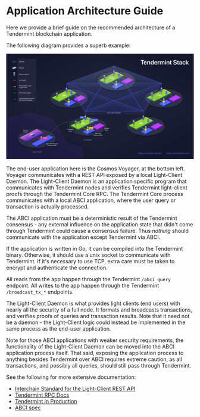 # Application Architecture Guide

Here we provide a brief guide on the recommended architecture of a
Tendermint blockchain application.

The following diagram provides a superb example:

![](../imgs/cosmos-tendermint-stack-4k.png)

The end-user application here is the Cosmos Voyager, at the bottom left.
Voyager communicates with a REST API exposed by a local Light-Client
Daemon. The Light-Client Daemon is an application specific program that
communicates with Tendermint nodes and verifies Tendermint light-client
proofs through the Tendermint Core RPC. The Tendermint Core process
communicates with a local ABCI application, where the user query or
transaction is actually processed.

The ABCI application must be a deterministic result of the Tendermint
consensus - any external influence on the application state that didn't
come through Tendermint could cause a consensus failure. Thus _nothing_
should communicate with the application except Tendermint via ABCI.

If the application is written in Go, it can be compiled into the
Tendermint binary. Otherwise, it should use a unix socket to communicate
with Tendermint. If it's necessary to use TCP, extra care must be taken
to encrypt and authenticate the connection.

All reads from the app happen through the Tendermint `/abci_query`
endpoint. All writes to the app happen through the Tendermint
`/broadcast_tx_*` endpoints.

The Light-Client Daemon is what provides light clients (end users) with
nearly all the security of a full node. It formats and broadcasts
transactions, and verifies proofs of queries and transaction results.
Note that it need not be a daemon - the Light-Client logic could instead
be implemented in the same process as the end-user application.

Note for those ABCI applications with weaker security requirements, the
functionality of the Light-Client Daemon can be moved into the ABCI
application process itself. That said, exposing the application process
to anything besides Tendermint over ABCI requires extreme caution, as
all transactions, and possibly all queries, should still pass through
Tendermint.

See the following for more extensive documentation:

- [Interchain Standard for the Light-Client REST API](https://github.com/cosmos/cosmos-sdk/pull/1028)
- [Tendermint RPC Docs](https://tendermint.github.io/slate/)
- [Tendermint in Production](../tendermint-core/running-in-production.md)
- [ABCI spec](./abci-spec.md)

